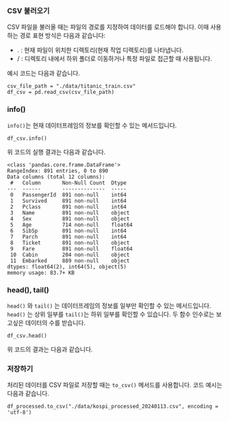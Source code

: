 <h3 id="csv-불러오기">CSV 불러오기</h3>
<p>CSV 파일을 불러올 때는 파일의 경로를 지정하여 데이터를 로드해야 합니다. 이때 사용하는 경로 표현 방식은 다음과 같습니다:</p>
<ul>
<li>. : 현재 파일이 위치한 디렉토리(현재 작업 디렉토리)를 나타냅니다.</li>
<li>/ : 디렉토리 내에서 하위 폴더로 이동하거나 특정 파일로 접근할 때 사용됩니다.</li>
</ul>
<p>예시 코드는 다음과 같습니다.</p>
<pre><code class="language-python">csv_file_path = &quot;./data/titanic_train.csv&quot; 
df_csv = pd.read_csv(csv_file_path)</code></pre>
<h3 id="info">info()</h3>
<p><code>info()</code>는 현재 데이터프레임의 정보를 확인할 수 있는 메서드입니다.</p>
<pre><code class="language-python">df_csv.info()</code></pre>
<p>위 코드의 실행 결과는 다음과 같습니다.</p>
<pre><code>&lt;class 'pandas.core.frame.DataFrame'&gt;
RangeIndex: 891 entries, 0 to 890
Data columns (total 12 columns):
 #   Column       Non-Null Count  Dtype  
---  ------       --------------  -----  
 0   PassengerId  891 non-null    int64  
 1   Survived     891 non-null    int64  
 2   Pclass       891 non-null    int64  
 3   Name         891 non-null    object 
 4   Sex          891 non-null    object 
 5   Age          714 non-null    float64
 6   SibSp        891 non-null    int64  
 7   Parch        891 non-null    int64  
 8   Ticket       891 non-null    object 
 9   Fare         891 non-null    float64
 10  Cabin        204 non-null    object 
 11  Embarked     889 non-null    object 
dtypes: float64(2), int64(5), object(5)
memory usage: 83.7+ KB</code></pre><h3 id="head-tail">head(), tail()</h3>
<p><code>head()</code> 와 <code>tail()</code> 는 데이터프레임의 정보를 일부만 확인할 수 있는 메서드입니다. <code>head()</code> 는 상위 일부를 <code>tail()</code>는 하위 일부를 확인할 수 있습니다. 두 함수 인수로는 보고싶은 데이터의 수를 받습니다. </p>
<pre><code class="language-python">df_csv.head()</code></pre>
<p>위 코드의 결과는 다음과 같습니다.
<img alt="" src="https://velog.velcdn.com/images/1113mj/post/66f2c2d7-b2e1-4210-a73b-53d4f0385a79/image.png" /></p>
<h3 id="저장하기">저장하기</h3>
<p>처리된 데이터를 CSV 파일로 저장할 때는 <code>to_csv()</code> 메서드를 사용합니다. 
코드 예시는 다음과 같습니다.</p>
<pre><code class="language-python">df_processed.to_csv(&quot;./data/kospi_processed_20240113.csv&quot;, encoding = 'utf-8')</code></pre>